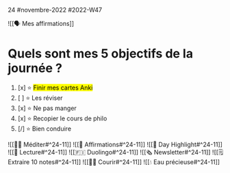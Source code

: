 24 #novembre-2022 #2022-W47 

![[🗣️ Mes affirmations]]
# Quels sont mes 5 objectifs de la journée ?
1. [x] ⭐ <mark class="hltr-default">Finir mes cartes Anki</mark>
2. [ ] ⭐ Les réviser 
3. [x] ⭐ Ne pas manger
4. [x] ⭐ Recopier le cours de philo
5. [/] ⭐ Bien conduire 

![[🧘‍♂️ Méditer#^24-11]]
![[💬 Affirmations#^24-11]]
![[🔆 Day Highlight#^24-11]]
![[📗 Lecture#^24-11]] 
![[🇫🇮 Duolingo#^24-11]]
![[🗞️ Newsletter#^24-11]]
![[🗒️ Extraire 10 notes#^24-11]]
![[🏃‍♂️ Courir#^24-11]]
![[💧 Eau précieuse#^24-11]]